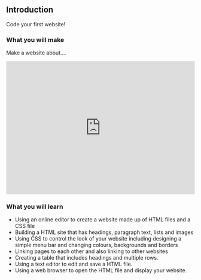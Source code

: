 ## Introduction

Code your first website!

### What you will make

Make a website about....

<div class="scratch-preview">
  <iframe src="https://trinket.io/embed/html/fa7463bde9?runMode=autorun" width="100%" height="356" frameborder="0" marginwidth="0" marginheight="0" allowfullscreen></iframe>
</div>



### What you will learn

- Using an online editor to create a website made up of HTML files and a CSS file
- Building a HTML site that has headings, paragraph text, lists and images
- Using CSS to control the look of your website including designing a simple menu bar and changing colours, backgrounds and borders
- Linking pages to each other and also linking to other websites
- Creating a table that includes headings and multiple rows.
- Using a text editor to edit and save a HTML file.
- Using a web browser to open the HTML file and display your website.
